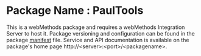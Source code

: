 # Package Name : PaulTools
This is a webMethods package and requires a webMethods Integration Server to host it. Package versioning and configuration can be found in the package [manifest](./PaulTools/manifest.v3) file. Service and API documentation is available on the package's home page http://&lt;server&gt;:&lt;port&gt;/&lt;packagename>.